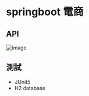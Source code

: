 # springboot 電商

## API

![image](https://user-images.githubusercontent.com/63166397/180322619-c3bdfa2c-8139-4cf9-973e-3cf65e605332.png)



## 測試
* JUnit5
* H2 database
